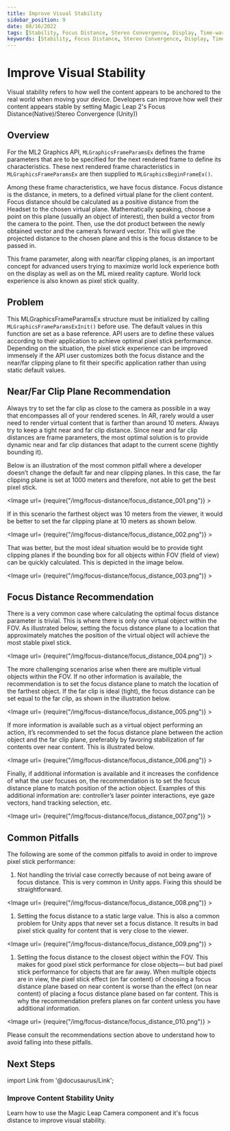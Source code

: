 ```yaml
---
title: Improve Visual Stability
sidebar_position: 9
date: 08/16/2022
tags: [Stability, Focus Distance, Stereo Convergence, Display, Time-warp]
keywords: [Stability, Focus Distance, Stereo Convergence, Display, Time-warp]
---
```


# Improve Visual Stability

Visual stability refers to how well the content appears to be anchored to the real world when moving your device. Developers can improve how well their content appears stable by setting Magic Leap 2's Focus Distance(Native)/Stereo Convergence (Unity))

## Overview

For the ML2 Graphics API, `MLGraphicsFrameParamsEx` defines the frame parameters that are to be specified for the next rendered frame to define its characteristics. These next rendered frame characteristics in `MLGraphicsFrameParamsEx` are then supplied to `MLGraphicsBeginFrameEx()`.

Among these frame characteristics, we have focus distance. Focus distance is the distance, in meters, to a defined virtual plane for the client content. Focus distance should be calculated as a positive distance from the Headset to the chosen virtual plane. Mathematically speaking, choose a point on this plane (usually an object of interest), then build a vector from the camera to the point. Then, use the dot product between the newly obtained vector and the camera’s forward vector. This will give the projected distance to the chosen plane and this is the focus distance to be passed in.

This frame parameter, along with near/far clipping planes, is an important concept for advanced users trying to maximize world lock experience both on the display as well as on the ML mixed reality capture. World lock experience is also known as pixel stick quality.

## Problem

This MLGraphicsFrameParamsEx structure must be initialized by calling `MLGraphicsFrameParamsExInit()`  before use. The default values in this function are set as a base reference. API users are to define these values according to their application to achieve optimal pixel stick performance. Depending on the situation, the pixel stick experience can be improved immensely if the API user customizes both the focus distance and the near/far clipping plane to fit their specific application rather than using static default values.

## Near/Far Clip Plane Recommendation

Always try to set the far clip as close to the camera as possible in a way that encompasses all of your rendered scenes. In AR, rarely would a user need to render virtual content that is farther than around 10 meters. Always try to keep a tight near and far clip distance. Since near and far clip distances are frame parameters, the most optimal solution is to provide dynamic near and far clip distances that adapt to the current scene (tightly bounding it).

Below is an illustration of the most common pitfall where a developer doesn’t change the default far and near clipping planes. In this case, the far clipping plane is set at 1000 meters and therefore, not able to get the best pixel stick.

<Image url= {require("/img/focus-distance/focus_distance_001.png")} ></Image>

If in this scenario the farthest object was 10 meters from the viewer, it would be better to set the far clipping plane at 10 meters as shown below.

<Image url= {require("/img/focus-distance/focus_distance_002.png")} ></Image>

That was better, but the most ideal situation would be to provide tight clipping planes if the bounding box for all objects within FOV (field of view) can be quickly calculated. This is depicted in the image below.

<Image url= {require("/img/focus-distance/focus_distance_003.png")} ></Image>

## Focus Distance Recommendation

There is a very common case where calculating the optimal focus distance parameter is trivial. This is where there is only one virtual object within the FOV. As illustrated below, setting the focus distance plane to a location that approximately matches the position of the virtual object will achieve the most stable pixel stick.

<Image url= {require("/img/focus-distance/focus_distance_004.png")} ></Image>

The more challenging scenarios arise when there are multiple virtual objects within the FOV. If no other information is available, the recommendation is to set the focus distance plane to match the location of the farthest object. If the far clip is ideal (tight), the focus distance can be set equal to the far clip, as shown in the illustration below.

<Image url= {require("/img/focus-distance/focus_distance_005.png")} ></Image>

If more information is available such as a virtual object performing an action, it’s recommended to set the focus distance plane between the action object and the far clip plane, preferably by favoring stabilization of far contents over near content. This is illustrated below.

<Image url= {require("/img/focus-distance/focus_distance_006.png")} ></Image>

Finally, if additional information is available and it increases the confidence of what the user focuses on, the recommendation is to set the focus distance plane to match position of the action object. Examples of this additional information are: controller’s laser pointer interactions, eye gaze vectors, hand tracking selection, etc.

<Image url= {require("/img/focus-distance/focus_distance_007.png")} ></Image>

## Common Pitfalls

The following are some of the common pitfalls to avoid in order to improve pixel stick performance:


1) Not handling the trivial case correctly because of not being aware of focus distance. This is very common in Unity apps. Fixing this should be straightforward.

<Image url= {require("/img/focus-distance/focus_distance_008.png")} ></Image>

1) Setting the focus distance to a static large value. This is also a common problem for Unity apps that never set a focus distance. It results in bad pixel stick quality for content that is very close to the viewer.

<Image url= {require("/img/focus-distance/focus_distance_009.png")} ></Image>

1) Setting the focus distance to the closest object within the FOV. This makes for good pixel stick performance for close objects— but bad pixel stick performance for objects that are far away. When multiple objects are in view, the pixel stick effect (on far content) of choosing a focus distance plane based on near content is worse than the effect (on near content) of placing a focus distance plane based on far content. This is why the recommendation prefers planes on far content unless you have additional information.

<Image url= {require("/img/focus-distance/focus_distance_010.png")} ></Image>

Please consult the recommendations section above to understand how to avoid falling into these pitfalls.

## Next Steps

import Link from '@docusaurus/Link';

<h3><Link to="/versioned_docs/version-14-Jun-2023/versioned_docs/version-14-Jun-2023/guides/unity/display/unity-stabilization-overview"> Improve Content Stability Unity</Link> </h3>

Learn how to use the Magic Leap Camera component and it's focus distance to improve visual stability.
